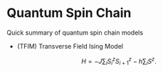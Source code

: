 # Quantum Spin Chain

Quick summary of quantum spin chain models

* (TFIM) Transverse Field Ising Model

$$
  H = -J \sum_i S^z_i S^z_{i+1} - h \sum_i S^z.
$$

